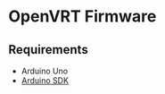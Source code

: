 # OpenVRT Firmware

## Requirements

- Arduino Uno
- [Arduino SDK](https://www.arduino.cc/en/Main/Software)
